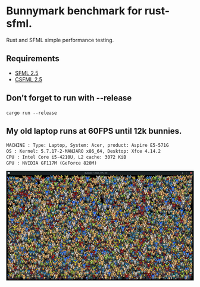 # Bunnymark benchmark for rust-sfml.

Rust and SFML simple performance testing.

## Requirements
- [SFML 2.5](http://www.sfml-dev.org/download.php)
- [CSFML 2.5](http://www.sfml-dev.org/download/csfml/)

## Don't forget to run with --release
``cargo run --release``


## My old laptop runs at 60FPS until 12k bunnies.
```
MACHINE : Type: Laptop, System: Acer, product: Aspire E5-571G
OS : Kernel: 5.7.17-2-MANJARO x86_64, Desktop: Xfce 4.14.2
CPU : Intel Core i5-4210U, L2 cache: 3072 KiB
GPU : NVIDIA GF117M (GeForce 820M)
```
![alt text](./readme_assets/12kbench.png?raw=true)
